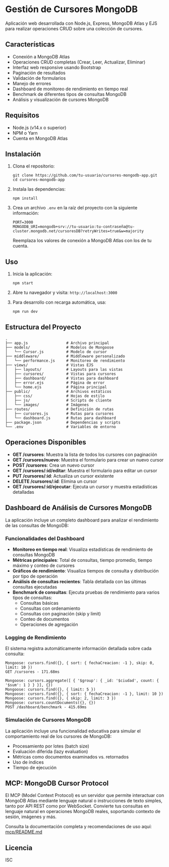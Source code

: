 # Gestión de Cursores MongoDB

Aplicación web desarrollada con Node.js, Express, MongoDB Atlas y EJS para realizar operaciones CRUD sobre una colección de cursores.

## Características

- Conexión a MongoDB Atlas
- Operaciones CRUD completas (Crear, Leer, Actualizar, Eliminar)
- Interfaz web responsive usando Bootstrap
- Paginación de resultados
- Validación de formularios
- Manejo de errores
- Dashboard de monitoreo de rendimiento en tiempo real
- Benchmark de diferentes tipos de consultas MongoDB
- Análisis y visualización de cursores MongoDB

## Requisitos

- Node.js (v14.x o superior)
- NPM o Yarn
- Cuenta en MongoDB Atlas

## Instalación

1. Clona el repositorio:
   ```
   git clone https://github.com/tu-usuario/cursores-mongodb-app.git
   cd cursores-mongodb-app
   ```

2. Instala las dependencias:
   ```
   npm install
   ```

3. Crea un archivo `.env` en la raíz del proyecto con la siguiente información:
   ```
   PORT=3000
   MONGODB_URI=mongodb+srv://tu-usuario:tu-contraseña@tu-cluster.mongodb.net/cursoresDB?retryWrites=true&w=majority
   ```
   
   Reemplaza los valores de conexión a MongoDB Atlas con los de tu cuenta.

## Uso

1. Inicia la aplicación:
   ```
   npm start
   ```

2. Abre tu navegador y visita: `http://localhost:3000`

3. Para desarrollo con recarga automática, usa:
   ```
   npm run dev
   ```

## Estructura del Proyecto

```
.
├── app.js                 # Archivo principal
├── models/                # Modelos de Mongoose
│   └── Cursor.js          # Modelo de cursor
├── middleware/            # Middleware personalizado
│   └── performance.js     # Monitoreo de rendimiento
├── views/                 # Vistas EJS
│   ├── layouts/           # Layouts para las vistas
│   ├── cursores/          # Vistas para cursores
│   ├── dashboard/         # Vistas para dashboard
│   ├── error.ejs          # Página de error
│   └── home.ejs           # Página principal
├── public/                # Archivos estáticos
│   ├── css/               # Hojas de estilo
│   ├── js/                # Scripts de cliente
│   └── images/            # Imágenes
├── routes/                # Definición de rutas
│   ├── cursores.js        # Rutas para cursores
│   └── dashboard.js       # Rutas para dashboard
├── package.json           # Dependencias y scripts
└── .env                   # Variables de entorno
```

## Operaciones Disponibles

- **GET /cursores**: Muestra la lista de todos los cursores con paginación
- **GET /cursores/nuevo**: Muestra el formulario para crear un nuevo cursor
- **POST /cursores**: Crea un nuevo cursor
- **GET /cursores/:id/editar**: Muestra el formulario para editar un cursor
- **PUT /cursores/:id**: Actualiza un cursor existente
- **DELETE /cursores/:id**: Elimina un cursor
- **GET /cursores/:id/ejecutar**: Ejecuta un cursor y muestra estadísticas detalladas

## Dashboard de Análisis de Cursores MongoDB

La aplicación incluye un completo dashboard para analizar el rendimiento de las consultas de MongoDB:

### Funcionalidades del Dashboard

- **Monitoreo en tiempo real**: Visualiza estadísticas de rendimiento de consultas MongoDB
- **Métricas principales**: Total de consultas, tiempo promedio, tiempo máximo y conteo de cursores
- **Gráficos de rendimiento**: Visualiza tiempos de consulta y distribución por tipo de operación
- **Análisis de consultas recientes**: Tabla detallada con las últimas consultas ejecutadas
- **Benchmark de consultas**: Ejecuta pruebas de rendimiento para varios tipos de consultas:
  - Consultas básicas
  - Consultas con ordenamiento
  - Consultas con paginación (skip y limit)
  - Conteo de documentos
  - Operaciones de agregación

### Logging de Rendimiento

El sistema registra automáticamente información detallada sobre cada consulta:

```
Mongoose: cursors.find({}, { sort: { fechaCreacion: -1 }, skip: 0, limit: 10 })
GET /cursores - 171.68ms

Mongoose: cursors.aggregate([ { '$group': { _id: '$ciudad', count: { '$sum': 1 } } }], {})
Mongoose: cursors.find({}, { limit: 5 })
Mongoose: cursors.find({}, { sort: { fechaCreacion: -1 }, limit: 10 })
Mongoose: cursors.find({}, { skip: 2, limit: 3 })
Mongoose: cursors.countDocuments({}, {})
POST /dashboard/benchmark - 415.69ms
```

### Simulación de Cursores MongoDB

La aplicación incluye una funcionalidad educativa para simular el comportamiento real de los cursores de MongoDB:

- Procesamiento por lotes (batch size)
- Evaluación diferida (lazy evaluation)
- Métricas como documentos examinados vs. retornados
- Uso de índices
- Tiempo de ejecución

## MCP: MongoDB Cursor Protocol

El MCP (Model Context Protocol) es un servidor que permite interactuar con MongoDB Atlas mediante lenguaje natural o instrucciones de texto simples, tanto por API REST como por WebSocket. Convierte tus consultas en lenguaje natural en operaciones MongoDB reales, soportando contexto de sesión, imágenes y más.

Consulta la documentación completa y recomendaciones de uso aquí: [mcp/README.md](mcp/README.md)

## Licencia

ISC 